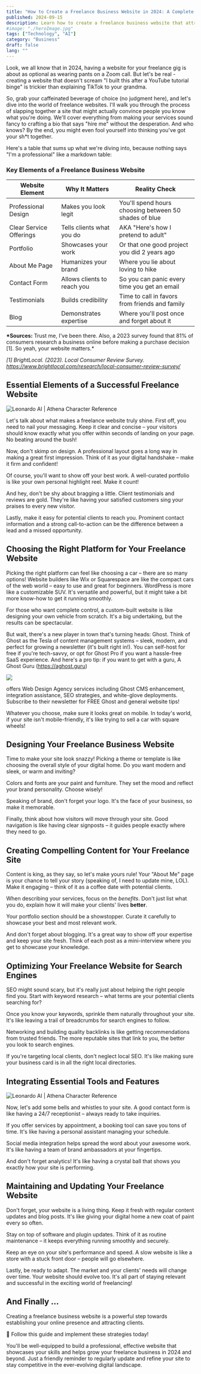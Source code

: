 ```yaml
---
title: "How to Create a Freelance Business Website in 2024: A Complete Guide (Or How to Pretend You're a Real Business)"
published: 2024-09-15
description: Learn how to create a freelance business website that attracts clients and showcases your skills. Follow our step-by-step guide for success in 2024.
#image: "./heroImage.jpg"
tags: ["Technology", "AI"]
category: "Business"
draft: false
lang: ""
---
```



Look, we all know that in 2024, having a website for your freelance gig is about as optional as wearing pants on a Zoom call. But let's be real - creating a website that doesn't scream "I built this after a YouTube tutorial binge" is trickier than explaining TikTok to your grandma.


So, grab your caffeinated beverage of choice (no judgment here), and let's dive into the world of freelance websites. I'll walk you through the process of slapping together a site that might actually convince people you know what you're doing. We'll cover everything from making your services sound fancy to crafting a bio that says "hire me" without the desperation. And who knows? By the end, you might even fool yourself into thinking you've got your sh\*t together.

Here's a table that sums up what we're diving into, because nothing says "I'm a professional" like a markdown table:

### Key Elements of a Freelance Business Website

| Website Element         | Why It Matters              | Reality Check                                         |
| ----------------------- | --------------------------- | ----------------------------------------------------- |
| Professional Design     | Makes you look legit        | You'll spend hours choosing between 50 shades of blue |
| Clear Service Offerings | Tells clients what you do   | AKA "Here's how I pretend to adult"                   |
| Portfolio               | Showcases your work         | Or that one good project you did 2 years ago          |
| About Me Page           | Humanizes your brand        | Where you lie about loving to hike                    |
| Contact Form            | Allows clients to reach you | So you can panic every time you get an email          |
| Testimonials            | Builds credibility          | Time to call in favors from friends and family        |
| Blog                    | Demonstrates expertise      | Where you'll post once and forget about it            |

**\*Sources:** Trust me, I've been there. Also, a 2023 survey found that 81% of consumers research a business online before making a purchase decision [1]. So yeah, your website matters.\*

_[1] BrightLocal. (2023). Local Consumer Review Survey._ *https://www.brightlocal.com/research/local-consumer-review-survey/*

## Essential Elements of a Successful Freelance Website

![Leonardo AI | Athena Character Reference](https://res-2.cloudinary.com/ddicetqs5/image/upload/f_auto,fl_force_strip,q_auto:best/v1/wayfinder-ghost-blog/athena-freelance-site-article-inline-image)

Let's talk about what makes a freelance website truly shine. First off, you need to nail your messaging. Keep it clear and concise – your visitors should know exactly what you offer within seconds of landing on your page. No beating around the bush!

Now, don't skimp on design. A professional layout goes a long way in making a great first impression. Think of it as your digital handshake – make it firm and confident!

Of course, you'll want to show off your best work. A well-curated portfolio is like your own personal highlight reel. Make it count!

And hey, don't be shy about bragging a little. Client testimonials and reviews are gold. They're like having your satisfied customers sing your praises to every new visitor.

Lastly, make it easy for potential clients to reach you. Prominent contact information and a strong call-to-action can be the difference between a lead and a missed opportunity.

## Choosing the Right Platform for Your Freelance Website

Picking the right platform can feel like choosing a car – there are so many options! Website builders like Wix or Squarespace are like the compact cars of the web world – easy to use and great for beginners. WordPress is more like a customizable SUV. It's versatile and powerful, but it might take a bit more know-how to get it running smoothly.

For those who want complete control, a custom-built website is like designing your own vehicle from scratch. It's a big undertaking, but the results can be spectacular.

But wait, there's a new player in town that's turning heads: Ghost. Think of Ghost as the Tesla of content management systems – sleek, modern, and perfect for growing a newsletter (it's built right in!). You can self-host for free if you're tech-savvy, or opt for Ghost Pro if you want a hassle-free SaaS experience. And here's a pro tip: if you want to get with a guru, A Ghost Guru (https://aghost.guru)

![](https://res-4.cloudinary.com/ddicetqs5/image/upload/f_auto,fl_force_strip,q_auto:best/v1/aghost-guru-blog/zero-white-favicon)

offers Web Design Agency services including Ghost CMS enhancement, integration assistance, SEO strategies, and white-glove deployments. Subscribe to their newsletter for FREE Ghost and general website tips!

Whatever you choose, make sure it looks great on mobile. In today's world, if your site isn't mobile-friendly, it's like trying to sell a car with square wheels!

## Designing Your Freelance Business Website

Time to make your site look snazzy! Picking a theme or template is like choosing the overall style of your digital home. Do you want modern and sleek, or warm and inviting?

Colors and fonts are your paint and furniture. They set the mood and reflect your brand personality. Choose wisely!

Speaking of brand, don't forget your logo. It's the face of your business, so make it memorable.

Finally, think about how visitors will move through your site. Good navigation is like having clear signposts – it guides people exactly where they need to go.

## Creating Compelling Content for Your Freelance Site

Content is king, as they say, so let's make yours rule! Your "About Me" page is your chance to tell your story (speaking of, I need to update mine, LOL). Make it engaging – think of it as a coffee date with potential clients.

When describing your services, focus on the _benefits_. Don't just list what you do, explain how it will make your clients' lives **better**.

Your portfolio section should be a showstopper. Curate it carefully to showcase your best and most relevant work.

And don't forget about blogging. It's a great way to show off your expertise and keep your site fresh. Think of each post as a mini-interview where you get to showcase your knowledge.

## Optimizing Your Freelance Website for Search Engines

SEO might sound scary, but it's really just about helping the right people find you. Start with keyword research – what terms are your potential clients searching for?

Once you know your keywords, sprinkle them naturally throughout your site. It's like leaving a trail of breadcrumbs for search engines to follow.

Networking and building quality backlinks is like getting recommendations from trusted friends. The more reputable sites that link to you, the better you look to search engines.

If you're targeting local clients, don't neglect local SEO. It's like making sure your business card is in all the right local directories.

## Integrating Essential Tools and Features

![Leonardo AI | Athena Character Reference](https://res-3.cloudinary.com/ddicetqs5/image/upload/f_auto,fl_force_strip,q_auto:best/v1/wayfinder-ghost-blog/AlbedoBase_XL_A_captivating_techsavvy_woman_Athena_exuding_con_0)

Now, let's add some bells and whistles to your site. A good contact form is like having a 24/7 receptionist – always ready to take inquiries.

If you offer services by appointment, a booking tool can save you tons of time. It's like having a personal assistant managing your schedule.

Social media integration helps spread the word about your awesome work. It's like having a team of brand ambassadors at your fingertips.

And don't forget analytics! It's like having a crystal ball that shows you exactly how your site is performing.

## Maintaining and Updating Your Freelance Website

Don't forget, your website is a living thing. Keep it fresh with regular content updates and blog posts. It's like giving your digital home a new coat of paint every so often.

Stay on top of software and plugin updates. Think of it as routine maintenance – it keeps everything running smoothly and securely.

Keep an eye on your site's performance and speed. A slow website is like a store with a stuck front door – people will go elsewhere.

Lastly, be ready to adapt. The market and your clients' needs will change over time. Your website should evolve too. It's all part of staying relevant and successful in the exciting world of freelancing!

## And Finally ...

Creating a freelance business website is a powerful step towards establishing your online presence and attracting clients.

📖 Follow this guide and implement these strategies today!

You'll be well-equipped to build a professional, effective website that showcases your skills and helps grow your freelance business in 2024 and beyond. Just a friendly reminder to regularly update and refine your site to stay competitive in the ever-evolving digital landscape.
